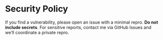# Security Policy
If you find a vulnerability, please open an issue with a minimal repro. **Do not include secrets**.
For sensitive reports, contact me via GitHub Issues and we’ll coordinate a private repro.
